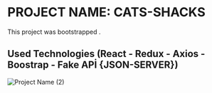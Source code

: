 # PROJECT NAME: CATS-SHACKS

This project was bootstrapped .

## Used Technologies (React - Redux - Axios - Boostrap - Fake APİ {JSON-SERVER})

![Project Name (2)](https://user-images.githubusercontent.com/114434307/218556919-704c4510-83c3-46c5-8499-dd6545aa69ff.gif)
